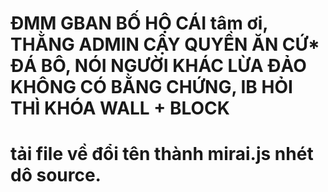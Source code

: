 # ĐMM GBAN BỐ HỘ CÁI tâm ơi, THẰNG ADMIN CẬY QUYỀN ĂN CỨ* ĐÁ BÔ, NÓI NGƯỜI KHÁC LỪA ĐẢO KHÔNG CÓ BẰNG CHỨNG, IB HỎI THÌ KHÓA WALL + BLOCK



# tải file về đổi tên thành mirai.js nhét dô source.
